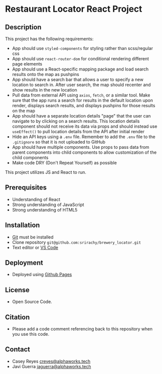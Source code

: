 # Restaurant Locator React Project

## Description
This project has the following requirements:
- App should use `styled-components` for styling rather than scss/regular css
- App should use `react-router-dom` for conditional rendering different page elements
- App should use a React-specific mapping package and load search results onto the map as pushpins
- App should have a search bar that allows a user to specify a new location to search in. After user search, the map should recenter and show results in the new location
- Pull data from external API using `axios`, `fetch`, or a similar tool. Make sure that the app runs a search for results in the default location upon render, displays search results, and displays pushpins for those results on the map
- App should have a separate location details "page" that the user can navigate to by clicking on a search results. This location details component should not receive its data via props and should instead use `useEffect()` to pull location details from the API after initial render
- Hide an API keys using a `.env` file. Remember to add the `.env` file to the `.gitignore` so that it is not uploaded to GitHub
- App should have multiple components. Use props to pass data from parent components into child components to allow customization of the child components
- Make code DRY (Don't Repeat Yourself) as possible 

This project utilizes JS and React to run.

## Prerequisites
- Understanding of React
- Strong understanding of JavaScript
- Strong understanding of HTML5

## Installation
- [Git](https://git-scm.com/) must be installed
- Clone repository `git@github.com:srirachy/brewery_locator.git`
- Text editor or [VS Code](https://code.visualstudio.com/)

## Deployment
- Deployed using [Github Pages](https://srirachy.github.io/brewery_locator/)

## License
- Open Source Code.

## Citation
- Please add a code comment referencing back to this repository when you use this code.

## Contact
- Casey Reyes creyes@alphaworks.tech
- Javi Guerra jaguerra@alphaworks.tech 